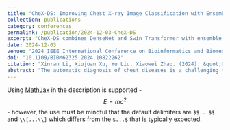 ```yaml
---
title: "CheX-DS: Improving Chest X-ray Image Classification with Ensemble Learning Based on DenseNet and Swin Transformer"
collection: publications
category: conferences
permalink: /publication/2024-12-03-CheX-DS
excerpt: "CheX-DS combines DenseNet and Swin Transformer with ensemble learning to improve chest X-ray image classification, addressing data imbalance with a combined loss function."
date: 2024-12-03
venue: "2024 IEEE International Conference on Bioinformatics and Biomedicine (BIBM), Lisbon, Portugal"
doi: "10.1109/BIBM62325.2024.10822262"
citation: "Xinran Li, Xiujuan Xu, Yu Liu, Xiaowei Zhao. (2024). &quot;CheX-DS: Improving Chest X-ray Image Classification with Ensemble Learning Based on DenseNet and Swin Transformer.&quot; <i>IEEE BIBM 2024, Lisbon, Portugal</i>."
abstract: "The automatic diagnosis of chest diseases is a challenging task. CheX-DS leverages DenseNet and Swin Transformer using ensemble learning. The model addresses data imbalance with a combined weighted binary cross-entropy and asymmetric loss. Evaluated on NIH ChestX-ray14, CheX-DS achieves an average AUC of 83.76%, outperforming previous studies."
---
```


Using [MathJax](https://www.mathjax.org/) in the description is supported - $$E=mc^2$$ - however, the use must be mindful that the default delimiters are `$$...$$` and `\\[...\\]` which differs from the `$...$` that is typically expected.
